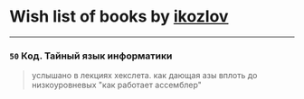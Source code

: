 # Wish list of books by [ikozlov](https://plus.google.com/+ИгорьКозлов)
---

### `50` Код. Тайный язык информатики
> услышано в лекциях хекслета. как дающая азы вплоть до низкоуровневых "как работает ассемблер"

